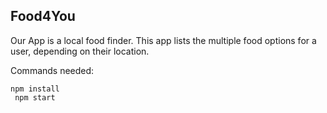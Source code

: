 

## Food4You
Our App is a local food finder.  This app lists the multiple food options for a user, depending on their location.

Commands needed:
```
npm install
 npm start

```


